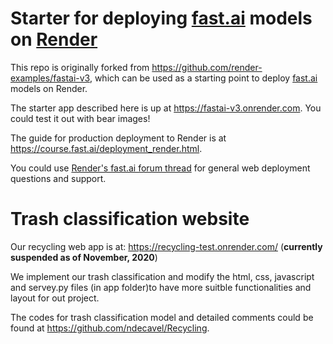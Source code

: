 # Starter for deploying [fast.ai](https://www.fast.ai) models on [Render](https://render.com)

This repo is originally forked from https://github.com/render-examples/fastai-v3, which can be used as a starting point to deploy [fast.ai](https://github.com/fastai/fastai) models on Render.

The starter app described here is up at https://fastai-v3.onrender.com. You could test it out with bear images!

The guide for production deployment to Render is at https://course.fast.ai/deployment_render.html.

You could use [Render's fast.ai forum thread](https://forums.fast.ai/t/deployment-platform-render/33953) for general web deployment questions and support.

# Trash classification website

Our recycling web app is at: https://recycling-test.onrender.com/ (**currently suspended as of November, 2020**)

We implement our trash classification and modify the html, css, javascript and servey.py files (in app folder)to have more suitble functionalities and layout for out project.  

The codes for trash classification model and detailed comments could be found at https://github.com/ndecavel/Recycling.
